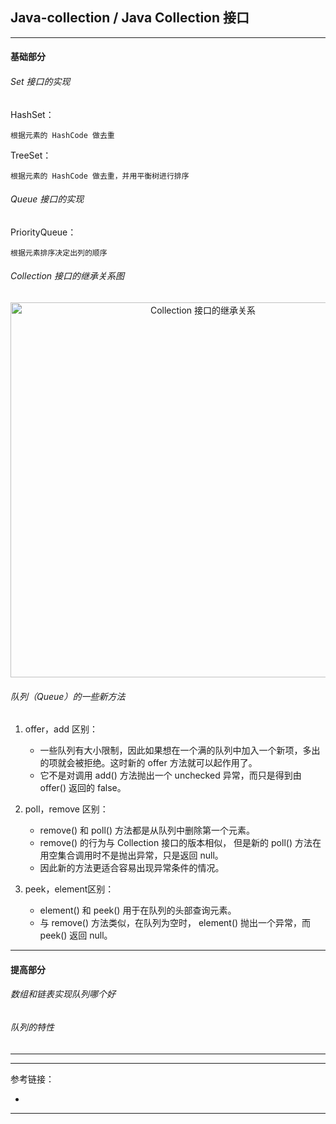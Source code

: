 ## Java-collection / Java Collection 接口

---

#### 基础部分

###### Set 接口的实现

HashSet：

    根据元素的 HashCode 做去重

TreeSet：

    根据元素的 HashCode 做去重，并用平衡树进行排序

###### Queue 接口的实现

PriorityQueue：

    根据元素排序决定出列的顺序

###### Collection 接口的继承关系图

<div align="center">
<img width="600"  alt="Collection 接口的继承关系" src="https://github.com/bourneo/self-cultivation-of-a-software-engineer/blob/master/7_image/java/Java-collection.webp"/></div>

###### 队列（Queue）的一些新方法

1. offer，add 区别：
    - 一些队列有大小限制，因此如果想在一个满的队列中加入一个新项，多出的项就会被拒绝。这时新的 offer 方法就可以起作用了。
    - 它不是对调用 add() 方法抛出一个 unchecked 异常，而只是得到由 offer() 返回的 false。

2. poll，remove 区别：
    - remove() 和 poll() 方法都是从队列中删除第一个元素。
    - remove() 的行为与 Collection 接口的版本相似， 但是新的 poll() 方法在用空集合调用时不是抛出异常，只是返回 null。
    - 因此新的方法更适合容易出现异常条件的情况。

3. peek，element区别：
    - element() 和 peek() 用于在队列的头部查询元素。
    - 与 remove() 方法类似，在队列为空时， element() 抛出一个异常，而 peek() 返回 null。

---

#### 提高部分

###### 数组和链表实现队列哪个好

###### 队列的特性

---








---

参考链接：

- []()

---













